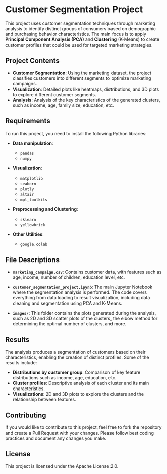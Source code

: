 # Customer Segmentation Project

This project uses customer segmentation techniques through marketing analysis to identify distinct groups of consumers based on demographic and purchasing behavior characteristics. The main focus is to apply **Principal Component Analysis (PCA)** and **Clustering** (K-Means) to create customer profiles that could be used for targeted marketing strategies.

## Project Contents

- **Customer Segmentation**: Using the marketing dataset, the project classifies customers into different segments to optimize marketing campaigns.
- **Visualization**: Detailed plots like heatmaps, distributions, and 3D plots to explore different customer segments.
- **Analysis**: Analysis of the key characteristics of the generated clusters, such as income, age, family size, education, etc.

## Requirements

To run this project, you need to install the following Python libraries:

- **Data manipulation**:
  - `pandas`
  - `numpy`

- **Visualization**:
  - `matplotlib`
  - `seaborn`
  - `plotly`
  - `altair`
  - `mpl_toolkits`

- **Preprocessing and Clustering**:
  - `sklearn`
  - `yellowbrick`

- **Other Utilities**:
  - `google.colab`

## File Descriptions

- **`marketing_campaign.csv`**: Contains customer data, with features such as age, income, number of children, education level, etc.
  
- **`customer_segmentation_project.ipynb`**: The main Jupyter Notebook where the segmentation analysis is performed. The code covers everything from data loading to result visualization, including data cleaning and segmentation using PCA and K-Means.

- **`images/`**: This folder contains the plots generated during the analysis, such as 2D and 3D scatter plots of the clusters, the elbow method for determining the optimal number of clusters, and more.

## Results

The analysis produces a segmentation of customers based on their characteristics, enabling the creation of distinct profiles. Some of the results include:

- **Distributions by customer group**: Comparison of key feature distributions such as income, age, education, etc.
- **Cluster profiles**: Descriptive analysis of each cluster and its main characteristics.
- **Visualizations**: 2D and 3D plots to explore the clusters and the relationship between features.

## Contributing

If you would like to contribute to this project, feel free to fork the repository and create a Pull Request with your changes. Please follow best coding practices and document any changes you make.

## License

This project is licensed under the Apache License 2.0. 


